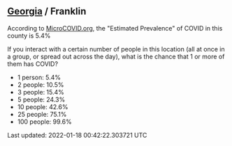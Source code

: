 
## [Georgia](/united-states/georgia) / Franklin

According to [MicroCOVID.org](http://microcovid.org),
the "Estimated Prevalence" of COVID in this county is 5.4%

If you interact with a certain number of people in this location
(all at once in a group, or spread out across the day), what is the chance that
1 or more of them has COVID?

- 1 person: 5.4%
- 2 people: 10.5%
- 3 people: 15.4%
- 5 people: 24.3%
- 10 people: 42.6%
- 25 people: 75.1%
- 100 people: 99.6%

Last updated: 2022-01-18 00:42:22.303721 UTC
